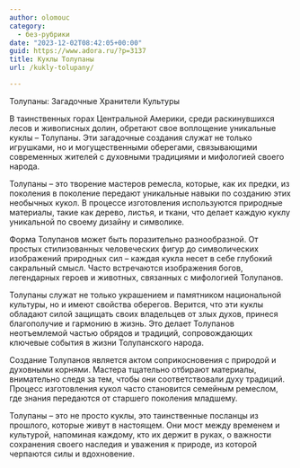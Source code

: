 ```yaml
---
author: olomouc
category:
  - без-рубрики
date: "2023-12-02T08:42:05+00:00"
guid: https://www.adora.ru/?p=3137
title: Куклы Толупаны
url: /kukly-tolupany/

---
```

Толупаны: Загадочные Хранители Культуры

В таинственных горах Центральной Америки, среди раскинувшихся лесов и живописных долин, обретают свое воплощение уникальные куклы – Толупаны. Эти загадочные создания служат не только игрушками, но и могущественными оберегами, связывающими современных жителей с духовными традициями и мифологией своего народа.

Толупаны – это творение мастеров ремесла, которые, как их предки, из поколения в поколение передают уникальные навыки по созданию этих необычных кукол. В процессе изготовления используются природные материалы, такие как дерево, листья, и ткани, что делает каждую куклу уникальной по своему дизайну и символике.

Форма Толупанов может быть поразительно разнообразной. От простых стилизованных человеческих фигур до символических изображений природных сил – каждая кукла несет в себе глубокий сакральный смысл. Часто встречаются изображения богов, легендарных героев и животных, связанных с мифологией Толупанов.

Толупаны служат не только украшением и памятником национальной культуры, но и имеют свойства оберегов. Верится, что эти куклы обладают силой защищать своих владельцев от злых духов, принеся благополучие и гармонию в жизнь. Это делает Толупанов неотъемлемой частью обрядов и традиций, сопровождающих ключевые события в жизни Толупанского народа.

Создание Толупанов является актом соприкосновения с природой и духовными корнями. Мастера тщательно отбирают материалы, внимательно следя за тем, чтобы они соответствовали духу традиций. Процесс изготовления кукол часто становится семейным ремеслом, где знания передаются от старшего поколения младшему.

Толупаны – это не просто куклы, это таинственные посланцы из прошлого, которые живут в настоящем. Они мост между временем и культурой, напоминая каждому, кто их держит в руках, о важности сохранения своего наследия и уважения к природе, из которой черпаются силы и вдохновение.
